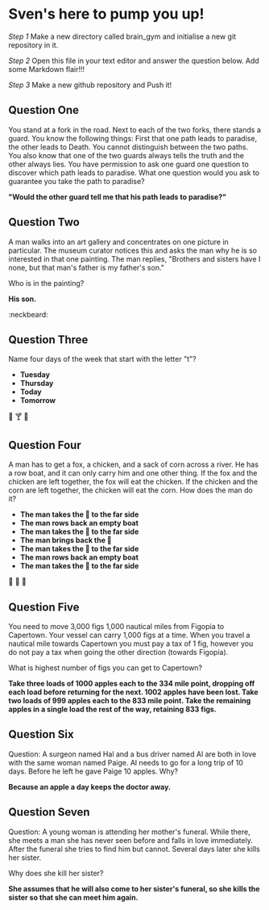 # Sven's here to pump you up!

_Step 1_
Make a new directory called brain_gym and initialise a new git repository in it.

_Step 2_
Open this file in your text editor and answer the question below. Add some Markdown flair!!!

_Step 3_
Make a new github repository and Push it!

## Question One
You stand at a fork in the road. Next to each of the two forks, there stands a guard. You know the following things: First that one path leads to paradise, the other leads to Death. You cannot distinguish between the two paths. You also know that one of the two guards always tells the truth and the other always lies. You have permission to ask one guard one question to discover which path leads to paradise. What one question would you ask to guarantee you take the path to paradise?

**"Would the other guard tell me that his path leads to paradise?"**

## Question Two
A man walks into an art gallery and concentrates on one picture in particular. The museum curator notices this and asks the man why he is so interested in that one painting. The man replies, "Brothers and sisters have I none, but that man's father is my father's son."

Who is in the painting?

**His son.**

:neckbeard:

## Question Three
Name four days of the week that start with the letter "t"?

- **Tuesday**
- **Thursday**
- **Today**
- **Tomorrow**

:hamburger: :cocktail: :beer:

## Question Four
A man has to get a fox, a chicken, and a sack of corn across a river. He has a row boat, and it can only carry him and one other thing. If the fox and the chicken are left together, the fox will eat the chicken. If the chicken and the corn are left together, the chicken will eat the corn. How does the man do it?

- **The man takes the :chicken: to the far side**
- **The man rows back an empty boat**
- **The man takes the :wolf: to the far side**
- **The man brings back the :chicken:**
- **The man takes the :corn: to the far side**
- **The man rows back an empty boat**
- **The man takes the :chicken: to the far side**

:chicken: :wolf: :corn:

## Question Five

You need to move 3,000 figs 1,000 nautical miles from Figopia to Capertown. Your vessel can carry 1,000 figs at a time. When you travel a nautical mile towards Capertown you must pay a tax of 1 fig, however you do not pay a tax when going the other direction (towards Figopia).

What is highest number of figs you can get to Capertown?

**Take three loads of 1000 apples each to the 334 mile point, dropping off each load before returning for the next. 1002 apples have been lost. Take two loads of 999 apples each to the 833 mile point. Take the remaining apples in a single load the rest of the way, retaining 833 figs.**

## Question Six

Question: A surgeon named Hal and a bus driver named Al are both in love with the same woman named Paige. Al needs to go for a long trip of 10 days. Before he left he gave Paige 10 apples. Why?

**Because an apple a day keeps the doctor away.**

## Question Seven

Question: A young woman is attending her mother's funeral. While there, she meets a man she has never seen before and falls in love immediately. After the funeral she tries to find him but cannot. Several days later she kills her sister.

Why does she kill her sister?

**She assumes that he will also come to her sister's funeral, so she kills the sister so that she can meet him again.**
